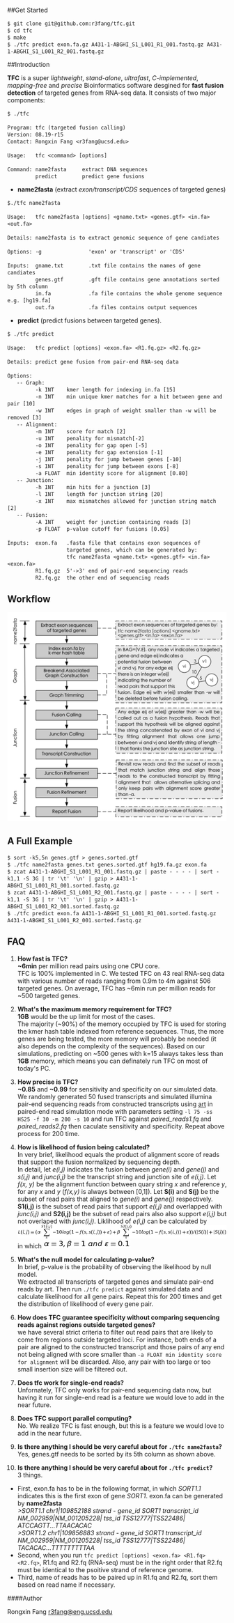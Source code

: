 ##Get Started     
```
$ git clone git@github.com:r3fang/tfc.git
$ cd tfc
$ make
$ ./tfc predict exon.fa.gz A431-1-ABGHI_S1_L001_R1_001.fastq.gz A431-1-ABGHI_S1_L001_R2_001.fastq.gz
```

##Introduction

**TFC** is a super *lightweight*, *stand-alone*, *ultrafast*, *C-implemented*, *mapping-free* and *precise* Bioinformatics software desgined for **fast fusion detection** of targeted genes from RNA-seq data. It consists of two major components:
 
```
$ ./tfc 

Program: tfc (targeted fusion calling)
Version: 08.19-r15
Contact: Rongxin Fang <r3fang@ucsd.edu>

Usage:   tfc <command> [options]

Command: name2fasta     extract DNA sequences
         predict        predict gene fusions
```

- **name2fasta** (extract *exon/transcript/CDS* sequences of targeted genes)
 
```
$./tfc name2fasta

Usage:   tfc name2fasta [options] <gname.txt> <genes.gtf> <in.fa> <out.fa> 

Details: name2fasta is to extract genomic sequence of gene candiates

Options: -g               'exon' or 'transcript' or 'CDS' 

Inputs:  gname.txt        .txt file contains the names of gene candiates
         genes.gtf        .gft file contains gene annotations sorted by 5th column
         in.fa            .fa file contains the whole genome sequence e.g. [hg19.fa]
         out.fa           .fa files contains output sequences
```

- **predict** (predict fusions between targeted genes).

```
$ ./tfc predict

Usage:   tfc predict [options] <exon.fa> <R1.fq.gz> <R2.fq.gz>

Details: predict gene fusion from pair-end RNA-seq data

Options:
   -- Graph:
         -k INT    kmer length for indexing in.fa [15]
         -n INT    min unique kmer matches for a hit between gene and pair [10]
         -w INT    edges in graph of weight smaller than -w will be removed [3]
   -- Alignment:
         -m INT    score for match [2]
         -u INT    penality for mismatch[-2]
         -o INT    penality for gap open [-5]
         -e INT    penality for gap extension [-1]
         -j INT    penality for jump between genes [-10]
         -s INT    penality for jump between exons [-8]
         -a FLOAT  min identity score for alignment [0.80]
   -- Junction:
         -h INT    min hits for a junction [3]
         -l INT    length for junction string [20]
         -x INT    max mismatches allowed for junction string match [2]
   -- Fusion:
         -A INT    weight for junction containing reads [3]
         -p FLOAT  p-value cutoff for fusions [0.05]

Inputs:  exon.fa   .fasta file that contains exon sequences of 
                   targeted genes, which can be generated by: 
                   tfc name2fasta <gname.txt> <genes.gtf> <in.fa> <exon.fa>  
         R1.fq.gz  5'->3' end of pair-end sequencing reads
         R2.fq.gz  the other end of sequencing reads
```
## Workflow

![workflow](https://github.com/r3fang/tfc/blob/master/img/workflow.jpg)

## A Full Example
```
$ sort -k5,5n genes.gtf > genes.sorted.gtf
$ ./tfc name2fasta genes.txt genes.sorted.gtf hg19.fa.gz exon.fa
$ zcat A431-1-ABGHI_S1_L001_R1_001.fastq.gz | paste - - - - | sort -k1,1 -S 3G | tr '\t' '\n' | gzip > A431-1-ABGHI_S1_L001_R1_001.sorted.fastq.gz
$ zcat A431-1-ABGHI_S1_L001_R2_001.fastq.gz | paste - - - - | sort -k1,1 -S 3G | tr '\t' '\n' | gzip > A431-1-ABGHI_S1_L001_R2_001.sorted.fastq.gz
$ ./tfc predict exon.fa A431-1-ABGHI_S1_L001_R1_001.sorted.fastq.gz A431-1-ABGHI_S1_L001_R2_001.sorted.fastq.gz
```
## FAQ

 1. **How fast is TFC?**     
 **~6min** per million read pairs using one CPU core.     
 TFC is 100% implemented in C. We tested TFC on 43 real RNA-seq data with various number of reads ranging from 0.9m to 4m against 506 targeted genes. On average, TFC has ~6min run per million reads for ~500 targeted genes.   
 
 2. **What's the maximum memory requirement for TFC?**   
 **1GB** would be the up limit for most of the cases.   
 The majority (~90%) of the memory occupied by TFC is used for storing the kmer hash table indexed from reference sequences. Thus, the more genes are being tested, the more memory will probably be needed (it also depends on the complexity of the sequences). Based on our simulations, predicting on ~500 genes with k=15 always takes less than **1GB** memory, which means you can definately run TFC on most of today's PC.

 3. **How precise is TFC?**  
 **~0.85** and **~0.99** for sensitivity and specificity on our simulated data.     
 We randomly generated 50 fused transcripts and simulated illumina pair-end sequencing reads from constructed transcripts using [art](http://www.niehs.nih.gov/research/resources/software/biostatistics/art/) in paired-end read simulation mode with parameters setting `-l 75 -ss HS25 -f 30 -m 200 -s 10` and run TFC against *paired_reads1.fq* and *paired_reads2.fq* then caculate sensitivity and specificity. Repeat above process for 200 time.

 4. **How is likelihood of fusion being calculated?**   
 In very brief, likelihood equals the product of alignment score of reads that support the fusion normalized by sequencing depth.   
 In detail, let *e(i,j)* indicates the fusion between *gene(i)* and *gene(j)* and *s(i,j)* and *junc(i,j)* be the transcript string and junction site of *e(i,j)*. Let *f(x, y)* be the alignment function between quary string *x* and reference *y*, for any *x* and *y* (*f(x,y)* is always between [0,1]). Let **S(i)** and **S(j)** be the subset of read pairs that aligned to *gene(i)* and *gene(j)* respectively. **S1(i,j)** is the subset of read pairs that support *e(i,j)* and overlapped with *junc(i,j)* and **S2(i,j)** be the subset of read pairs also also support *e(i,j)* but not overlaped with *junc(i,j)*. Liklihood of *e(i,j)* can be calculated by      
 ![equation](https://github.com/r3fang/tfc/blob/master/img/Tex2Img_1440195992.jpg)    
 in which ![equation](https://github.com/r3fang/tfc/blob/master/img/Tex2Img_1440196064.jpg)

 5. **What's the null model for calculating p-value?**   
 In brief, p-value is the probability of observing the likelihood by null model.   
 We extracted all transcripts of targeted genes and simulate pair-end reads by art. Then run `./tfc predict` against simulated data and calculate likelihood for all gene pairs. Repeat this for 200 times and get the distribution of likelihood of every gene pair. 

 6. **How does TFC guarantee specificity without comparing sequencing reads against regions outside targeted genes?**   
 we have several strict criteria to filter out read pairs that are likely to come from regions outside targeted loci. For instance, both ends of a pair are aligned to the constructed transcript and those pairs of any end not being aligned with score smaller than `-a FLOAT min identity score for alignment` will be discarded. Also, any pair with too large or too small insertion size will be filtered out. 

 7. **Does tfc work for single-end reads?**   
 Unfornately, TFC only works for pair-end sequencing data now, but having it run for single-end read is a feature we would love to add in the near future.

 8. **Does TFC support parallel computing?**    
 No. We realize TFC is fast enough, but this is a feature we would love to add in the near future.

 9.  **Is there anything I should be very careful about for `./tfc name2fasta`?**    
 Yes, genes.gtf needs to be sorted by its 5th column as shown above. 

 10. **Is there anything I should be very careful about for `./tfc predict`?**  
 3 things.    

- First, exon.fa has to be in the following format, in which *SORT1.1* indicates this is the first exon of gene *SORT1*. exon.fa can be generated by **name2fasta**     
 *\>SORT1.1	chr1|109852188	strand	- gene_id	SORT1	transcript_id	NM_002959|NM_001205228|	tss_id	TSS12777|TSS22486|*     
 *ATCCAGTT...TTAACACAC*    
 *\>SORT1.2        chr1|109856883  strand  - gene_id SORT1   transcript_id   NM_002959|NM_001205228| tss_id  TSS12777|TSS22486|*  
 *TACACAC...TTTTTTTTTAA*       
- Second, when you run `tfc predict [options] <exon.fa> <R1.fq> <R2.fq>`, R1.fq and R2.fq (RNA-seq) must be in the right order that R2.fq must be identical to the psoitive strand of reference genome.         
- Third, name of reads has to be paired up in R1.fq and R2.fq, sort them based on read name if necessary.

####Author   

Rongxin Fang
r3fang@eng.ucsd.edu
